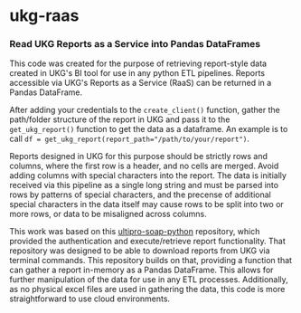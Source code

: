 # ukg-raas

### Read UKG Reports as a Service into Pandas DataFrames

This code was created for the purpose of retrieving report-style data created in UKG's BI tool for use in any
python ETL pipelines. Reports accessible via UKG's Reports as a Service (RaaS) can 
be returned in a Pandas DataFrame.

After adding your credentials to the `create_client()` function, gather the path/folder structure of 
the report in UKG and pass it to the `get_ukg_report()` function to get the data as a dataframe. An example is 
to call `df = get_ukg_report(report_path="/path/to/your/report")`.

Reports designed in UKG for this purpose should be strictly rows and columns, where the first row is a header, and 
no cells are merged. Avoid adding columns with special characters into the report. The data is initially 
received via this pipeline as a single long string and must be parsed into rows by patterns of 
special characters, and the precense of additional special characters in the data itself may
cause rows to be split into two or more rows, or data to be misaligned across columns.

This work was based on this 
[ultipro-soap-python](https://github.com/puppetlabs/ultipro-soap-python/tree/243c1185cbbd80a8c21c2c61f5a8b8302f45eebd) 
repository, which provided the authentication and execute/retrieve report functionality. That repository 
was designed to be able to download reports from UKG via terminal commands. This repository builds 
on that, providing a function that can gather a report in-memory as a Pandas DataFrame. This allows for 
further manipulation of the data for use in any ETL processes. Additionally, as no physical excel
files are used in gathering the data, this code is more straightforward to use cloud environments.

